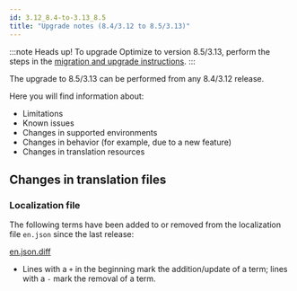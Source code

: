```yaml
---
id: 3.12_8.4-to-3.13_8.5
title: "Upgrade notes (8.4/3.12 to 8.5/3.13)"
---
```


:::note Heads up!
To upgrade Optimize to version 8.5/3.13, perform the steps in the [migration and upgrade instructions](./instructions.md).
:::

The upgrade to 8.5/3.13 can be performed from any 8.4/3.12 release.

Here you will find information about:

- Limitations
- Known issues
- Changes in supported environments
- Changes in behavior (for example, due to a new feature)
- Changes in translation resources

## Changes in translation files

### Localization file

The following terms have been added to or removed from the localization file `en.json` since the last release:

[en.json.diff](../translation-diffs/differences_localization_312_313.diff)

- Lines with a `+` in the beginning mark the addition/update of a term; lines with a `-` mark the removal of a term.
